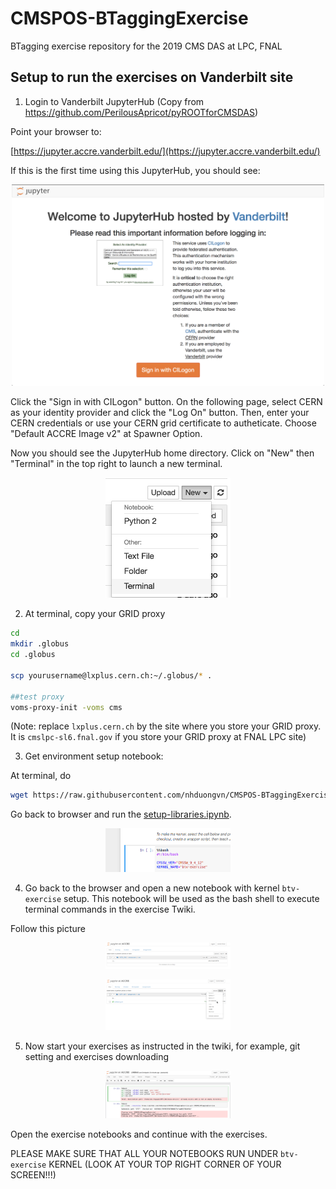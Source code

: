 # CMSPOS-BTaggingExercise
BTagging exercise repository for the 2019 CMS DAS at LPC, FNAL

## Setup to run the exercises on Vanderbilt site

1. Login to Vanderbilt JupyterHub
(Copy from https://github.com/PerilousApricot/pyROOTforCMSDAS)  

Point your browser to:

[https://jupyter.accre.vanderbilt.edu/](https://jupyter.accre.vanderbilt.edu/)

If this is the first time using this JupyterHub, you should see:

<p align="center">
  <img src="vanderbilt.png" width="500"/>
</p>

Click the "Sign in with CILogon" button. On the following page, select CERN as your identity provider and click the "Log On" button. Then, enter your CERN credentials or use your CERN grid certificate to autheticate. Choose "Default ACCRE Image v2" at Spawner Option.

Now you should see the JupyterHub home directory. Click on "New" then "Terminal" in the top right to launch a new terminal.

<p align="center">
  <img src="new_terminal.png" width="200"/>
</p>

2. At terminal, copy your GRID proxy
```bash
cd
mkdir .globus
cd .globus

scp yourusername@lxplus.cern.ch:~/.globus/* .

##test proxy
voms-proxy-init -voms cms
```

(Note: replace `lxplus.cern.ch` by the site where you store your GRID proxy. It is `cmslpc-sl6.fnal.gov` if you store your GRID proxy at FNAL LPC site) 

3. Get environment setup notebook:

At terminal, do
```bash
wget https://raw.githubusercontent.com/nhduongvn/CMSPOS-BTaggingExercise/master/setup-libraries.ipynb
```

Go back to browser and run the [setup-libraries.ipynb](setup-libraries.ipynb).

<p align="center">
  <img src="kernal_setting.png" width="200"/>
</p>

4. Go back to the browser and  open a new notebook with kernel `btv-exercise` setup. This notebook will be used as the bash shell to execute terminal commands in the exercise Twiki.

Follow this picture 
<p align="center">
  <img src="kernal_shell_1.png" width="200"/>
</p>

<p align="center">
  <img src="kernal_shell_2.png" width="200"/>
</p>

5. Now start your exercises as instructed in the twiki, for example, git setting and exercises downloading

<p align="center">
  <img src="kernal_shell_3.png" width="200"/>
</p>

Open the exercise notebooks and continue with the exercises.

PLEASE MAKE SURE THAT ALL YOUR NOTEBOOKS RUN UNDER `btv-exercise` KERNEL (LOOK AT YOUR TOP RIGHT CORNER OF YOUR SCREEN!!!)
